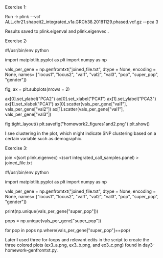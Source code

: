 Exercise 1:

Run -> plink --vcf ALL.chr21.shapeit2_integrated_v1a.GRCh38.20181129.phased.vcf.gz --pca 3

Results saved to plink.eigenval and plink.eigenvec .

Exercise 2:

#!/usr/bin/env python

import matplotlib.pyplot as plt import numpy as np

vals_per_gene = np.genfromtxt("joined_file.txt", dtype = None, encoding = None, names= ["locus1", "locus2", "val1", "val2", "val3", "pop", "super_pop", "gender"])

fig, ax = plt.subplots(nrows = 2)

ax[0].set_ylabel("PCA2") ax[0].set_xlabel("PCA1") ax[1].set_ylabel("PCA3") ax[1].set_xlabel("PCA1") ax[0].scatter(vals_per_gene["val1"], vals_per_gene["val2"]) ax[1].scatter(vals_per_gene["val1"], vals_per_gene["val3"])

fig.tight_layout() plt.savefig("homework2_figures1and2.png") plt.show()

I see clustering in the plot, which might indicate SNP clustering based on a certain variable such as demographic.

Exercise 3:

join <(sort plink.eigenvec) <(sort integrated_call_samples.panel) > joined_file.txt

#!/usr/bin/env python

import matplotlib.pyplot as plt import numpy as np

vals_per_gene = np.genfromtxt("joined_file.txt", dtype = None, encoding = None, names= ["locus1", "locus2", "val1", "val2", "val3", "pop", "super_pop", "gender"])

print(np.unique(vals_per_gene["super_pop"]))

pops = np.unique(vals_per_gene["super_pop"])

for pop in pops np.where(vals_per_gene["super_pop"]==pop)

Later I used three for-loops and relevant edits in the script to create the three colored plots (ex3_a.png, ex3_b.png, and ex3_c.png) found in day3-homework-genfromtxt.py. 